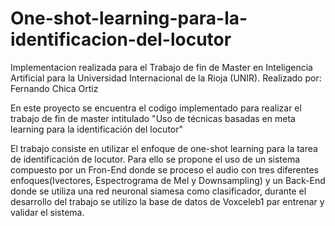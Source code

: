 # One-shot-learning-para-la-identificacion-del-locutor
Implementacion realizada para el Trabajo de fin de Master en Inteligencia Artificial para la Universidad Internacional de la Rioja (UNIR).  Realizado por: Fernando Chica Ortiz

En este proyecto se encuentra el codigo implementado para realizar el trabajo de fin de master intitulado
"Uso de técnicas basadas en meta learning para la identificación del locutor"


El trabajo consiste en utilizar el enfoque de one-shot learning para la tarea de identificación de locutor. Para ello se propone el uso de un sistema compuesto por un Fron-End donde se proceso el audio con tres diferentes enfoques(Ivectores, Espectrograma de Mel y Downsampling) y un Back-End donde se utiliza una red neuronal siamesa como clasificador, durante el desarrollo del trabajo se utilizo la base de datos de Voxceleb1 par entrenar y validar el sistema.

